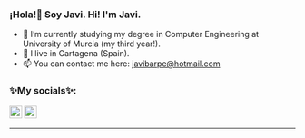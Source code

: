 ### ¡Hola!👋 Soy Javi. Hi! I'm Javi.

- 🔭 I’m currently studying my degree in Computer Engineering at University of Murcia (my third year!). 
-  📍 I live in Cartagena (Spain). 
- 📫 You can contact me here: javibarpe@hotmail.com

### ✨My socials✨:
[<img alt="Lolero_2000 | Twitter" width="22px" src="https://cdn.jsdelivr.net/npm/simple-icons@v3/icons/twitter.svg" />][twitter]
[<img alt="Lolero_2000 | Telegram" width="22px" src="https://cdn.jsdelivr.net/npm/simple-icons@v3/icons/telegram.svg" />][telegram]

---

[twitter]: https://twitter.com/lolero_2000
[telegram]: https://t.me/Lolero_2000


<!--
**Lolero2000/Lolero2000** is a ✨ _special_ ✨ repository because its `README.md` (this file) appears on your GitHub profile.

Here are some ideas to get you started:

- 🔭 I’m currently studying my degree in Computer Engineering at University of Murcia (my third year!). 
- 🌱 I’m currently learning ...
- 👯 I’m looking to collaborate on ...
- 🤔 I’m looking for help with ...
- 
- 💬 I live in Cartagena (Spain). Ask me about ...
- 📫 You can contact me here: javibarpe@hotmail.com
- 😄 Pronouns: ...
- ⚡ Fun fact: ...
-->
